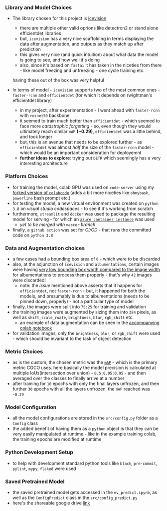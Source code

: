 ### Library and Model Choices

- The library chosen for this project is [icevision](https://github.com/airctic/icevision)
    - there are multiple other valid oprions like detectron2 or stand alone efficientdet libraries
    - but, `icevision` has a very nice scaffolding in terms displaying the data after augmentation, and outputs as they match up after prediction
    - this gives very nice (and quick intuition) about what data the model is going to see, and how well it's doing
    - also, since it's based on `fastai` it has taken in the niceties from there - like model freezing and unfreezing - one cycle training etc.

    having these out of the box was very helpful

- In terms of model - `icevision` supports two of the most common ones - `faster-rcnn` and `efficientdet` (for which it depends on rwightman's efficientdet library)
    - in my project, after experimentation - I went ahead with `faster-rcnn` with `resnet50` backbone
    - it seemed to train much better than `efficientdet` - which seemed to face more *catastrophic forgetting* - so, even though they would ultimately reach similar `mAP` **(~0.29)**, `efficientdet` was a little behind, and took longer
    - but, this is an avenue that needs to be explored further - as `efficientdet` was almost *half* the size of the `faster-rcnn` model - which would be an important consideration for deployemnt
    - **further ideas to explore**:
        trying out `DETR` which seemingly has a very interesting architecture

### Platform Choices
- for training the model, colab GPU was used on `code-server` using my [forked version of `colabcode`](https://github.com/partham16/colabcode) (adds a bit more niceties like `ohmybash`, `powerline` bash prompt etc.)
- for testing the model, a new virtual environment was created on `python 3.8` on *visual studio codespaces* - to see if it's working from scratch
- furthermore, `streamlit` and `docker` was used to package the resulting model for serving - for which an [`azure container instance`](http://evobjdetpc.eastus.azurecontainer.io:8501/) was used
    - *yet to be merged with `master` branch*
- finally, a `github action` was set for *CI/CD* - that runs the committed code on `python 3.8`

### Data and Augmentation choices
- a few cases had a bounding box area of `0` - which were to be discarded
- also, at the adjunction of `icevision` and `albumentations`, certain images were having [very low bounding box width compared to the image width](https://github.com/airctic/icevision/issues/467) for albumentations to process them properly - that's why `42` images were discarded!
    - note: the *issue* mentioned above asserts that it happens for `efficientdet`, not `faster-rcnn` - but, it happened for both the models, and presumably is due to albumentations (needs to be pinned down, properly) - not a particular type of model
- finally, the images were split into `75:25` for training and validation
- the training images were augmented by sizing them into `384` pixels, as well as `shift_scale_roate`, `brightness`, `blur`, `rgb_shift` etc.
    - an example of data augmentation can be seen in the [accompanying colab notebook](https://github.com/partham16/ev_objdet_pc/blob/master/ev_train.ipynb)
- for validation images, only the `brightness`, `blur`, or `rgb_shift` were used - which should be invariant to the task of object detection

### Metric Choices
- as is the custom, the chosen metric was the [`mAP`](https://cocodataset.org/#detection-eval) - which is the primary metric COCO uses. here basically the model precision is calculated at multiple IoUs(intersection over union) - `0.5:0.05:0.95` - and then averaged over the classes to finally arrive at a number
- after training for `10` epochs with only the final layers unfrozen, and then further `30` epochs with all the layers unfrozen, the `mAP` reached was `~0.29`

### Model Configuration
- all the model configurations are stored in the `src/config.py` folder as a `Config` class
- the added benefit of having them as a `python` object is that they can be very easily manipulated at runtime - like in the example training colab, the training epochs are modified at runtime

### Python Development Setup
- to help with development standard python tools like `black`, `pre-commit`, `pylint`, `mypy`, `flake8` were used

### Saved Pretrained Model
- the saved pretrained model gets accessed in the `ev_predict.ipynb`, as well as the `ConfigPredict` class in the `src/config_predict.py`
- here's the shareable google drive [link](https://drive.google.com/file/d/1vwHgzExqIyt9Ln-l9CWmMTwecULnfnUd/view?usp=sharing)
